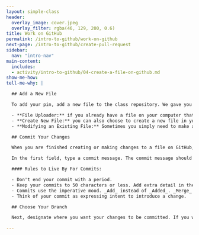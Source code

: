 ```yaml
---
layout: simple-class
header:
  overlay_image: cover.jpeg
  overlay_filter: rgba(46, 129, 200, 0.6)
title: Work on GitHub
permalink: /intro-to-github/work-on-github
next-page: /intro-to-github/create-pull-request
sidebar:
  nav: "intro-nav"
main-content:
  includes:
  - activity/intro-to-github/04-create-a-file-on-github.md
show-me-how: 
tell-me-why: |

  ## Add a New File

  To add your pin, add a new file to the class repository. We gave you specific instructions above, but first consider some of the helpful ways GitHub allows you to add files to your projects.

  - **File Uploader:** if you already have a file on your computer that you would like to add to your repository, simply drag and drop it in to the repository window on GitHub.
  - **Create New File:** you can also choose to create a new file in your repository by clicking the **Create new file** button. This opens a simple, web-based file editor. First, provide a file name with the appropriate file extension. The file extension will tell GitHub how to render your content.
  - **Modifying an Existing File:** Sometimes you simply need to make a change to an existing file. If this is the case, navigate to the file using the file directory in the Code tab. Once you have opened the file, click the pencil icon in the top right to open the file in edit mode.

  ## Commit Your Changes

  When you are finished creating or making changes to a file on GitHub, scroll to the bottom of the page. There, find a **Commit new file** section.

  In the first field, type a commit message. The commit message should briefly tell others about the changes you are introducing to the file.

  #### Rules to Live By For Commits:

  - Don't end your commit with a period.
  - Keep your commits to 50 characters or less. Add extra detail in the extended description window, if necessary. This is located just below the subject line.
  - Commits use the imperative mood. _Add_ instead of _Added_. _Merge_ instead of _Merged_.
  - Think of your commit as expressing intent to introduce a change.

  ## Choose Your Branch

  Next, designate where you want your changes to be committed. If you were on your branch when you clicked the **Create new file** button, GitHub will prompt you to commit directly to that branch. But, if you forgot to create a new branch, you can do it now.

---
```

